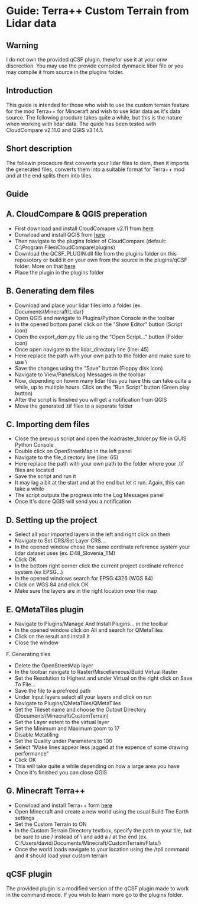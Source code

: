 Guide: Terra++ Custom Terrain from Lidar data
=============================================

Warning
-------
I do not own the provided qCSF plugin, therefor use it at your onw discrection. You may use the provide compiled dynmacic libar file or you may compile it from source in the plugins folder.

Introduction
------------

This guide is intended for those who wish to use the custom terrain feature for the mod Terra++ for Minceraft and wish to use lidar data as it's data source. The following procdure takes quite a while, but this is the nature when working with lidar data. The quide has been tested with CloudCompare v2.11.0 and QGIS v3.14.1.

Short description
-----------------

The followin procedure first converts your lidar files to dem, then it imports the generated files, converts them into a suitable format for Terra++ mod and at the end splits them into tiles.

Guide
-----

A. CloudCompare & QGIS preperation
----------------------------------

- First download and install CloudComapre v2.11 from [here](https://www.danielgm.net/cc)
- Donwload and install QGIS from [here]()
- Then navigate to the plugins folder of CloudCompare (default: C:\Program Files\CloudCompare\plugins)
- Download the QCSF_PLUGIN.dll file from the plugins folder on this reposotory or build it on your own from the source in the plugins/qCSF folder. More on that [here](https://github.com/CloudCompare/CloudCompare)
- Place the plugin in the plugins folder

B. Generating dem files
-----------------------
- Download and place your lidar files into a folder (ex. Documents\Minecraft\Lidar)
- Open QGIS and navigate to Plugins/Python Console in the toolbar
- In the opened bottom panel click on the "Show Editor" button (Script icon)
- Open the export_dem.py file using the "Open Script..." button (Folder icon)
- Once open navigate to the lidar_directory line (line: 45)
- Here replace the path with your own path to the folder and make sure to use \\
- Save the changes using the "Save" button (Floppy disk icon)
- Navigate to View/Panels/Log Messages in the toolbar
- Now, depending on howm many lidar files you have this can take quite a while, up to multiple hours. Click on the "Run Script" button (Green play button)
- After the script is finished you will get a notification from QGIS
- Move the generated .tif files to a seperate folder

C. Importing dem files
----------------------
- Close the prevous script and open the loadraster_folder.py file in QUIS Python Console
- Double click on OpenStreetMap in the left panel
- Navigate to the file_directory line (line: 65)
- Here replace the path with your own path to the folder where your .tif files are located
- Save the script and run it
- It may lag a bit at the start and at the end but let it run. Again, this can take a while
- The script outputs the progress into the Log Messages panel
- Once It's done QGIS will send you a notification

D. Setting up the project
-------------------------
- Select all your imported layers in the left and right click on them
- Navigate to Set CRS/Set Layer CRS...
- In the opened window chose the same cordinate reference system your lidar dataset uses (ex. D48_Slovenia_TM)
- Click OK
- In the bottom right corner click the current project cordinate refrence system (ex EPSG...)
- In the opened windows search for EPSG:4326 (WGS 84)
- Click on WGS 84 and click OK
- Make sure the layers are in the right location over the map

E. QMetaTiles plugin
--------------------
- Navigate to Plugins/Manage And Install Plugins... in the toolbar
- In the opened window click on All and search for QMetaTiles
- Click on the result and install it
- Close the window

F. Generating tiles
- Delete the OpenStreetMap layer
- In the toolbar navigate to Raster/Miscellaneous/Build Virtual Raster
- Set the Resolution to Highest and under Virtual on the right click on Save To File...
- Save the file to a prefreed path
- Under Input layers select all your layers and click on run
- Navigate to Plugins/QMetaTiles/QMetaTiles
- Set the Tileset name and choose the Output Directory (Documents\Minecraft\CustomTerrain)
- Set the Layer extent to the virtual layer
- Set the Minimum and Maximum zoom to 17
- Disable Metatiling
- Set the Quality under Parameters to 100
- Select "Make lines appear less jagged at the expence of some drawing performance"
- Click OK
- This will take quite a while depending on how a large area you have
- Once It's finished you can close QGIS

G. Minecraft Terra++
--------------------
- Donwload and install Terra++ form [here](https://github.com/bitbyte2015/terraplusplus/releases/tag/v1.0)
- Open Minecraft and create a new world using the usual Build The Earth settings
- Set the Custom Terrain to ON
- In the Custom Terrain Directory textbox, specify the path to your tile, but be sure to use / instead of \ and add a / at the end (ex. C:/Users/david/Documents/Minecraft/CustomTerrain/Flats/)
- Once the world loads navigate to your location using the /tpll command and it should load your custom terrain

qCSF plugin
-----------

The provided plugin is a modified version of the qCSF plugin made to work in the command mode. If you wish to learn more go to the plugins folder.

